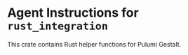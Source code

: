 # Agent Instructions for `rust_integration`

This crate contains Rust helper functions for Pulumi Gestalt.
